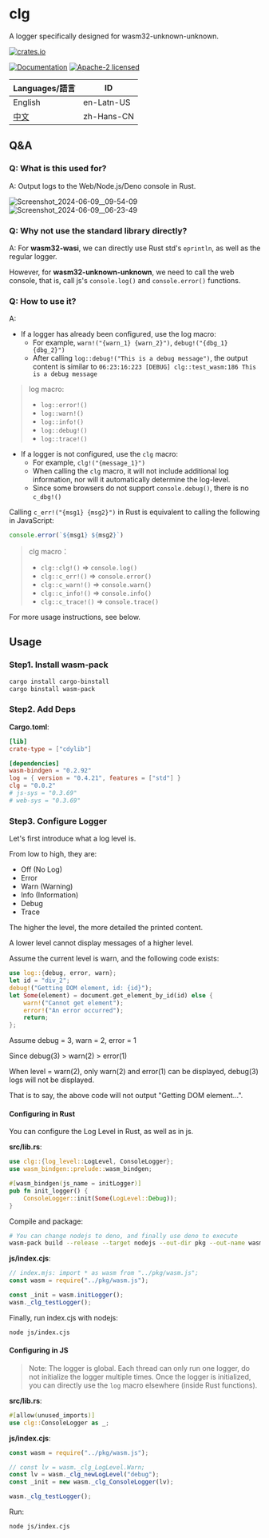 # clg

A logger specifically designed for wasm32-unknown-unknown.

[![crates.io](<https://img.shields.io/crates/v/clg.svg?label=lib(clg)>)](https://crates.io/crates/clg)

[![Documentation](https://img.shields.io/docsrs/clg?label=docs.rs)](https://docs.rs/clg)    [![Apache-2 licensed](https://img.shields.io/crates/l/clg)](../License)

| Languages/語言         | ID         |
| ---------------------- | ---------- |
| English                | en-Latn-US |
| [中文](./Readme-zh.md) | zh-Hans-CN |

## Q&A

### Q: What is this used for?

A: Output logs to the Web/Node.js/Deno console in Rust.

![Screenshot_2024-06-09__09-54-09](https://github.com/2moe/clg/assets/25324935/49c23c65-e9de-4cb0-aa57-7a3e51076778)
![Screenshot_2024-06-09__06-23-49](https://github.com/2moe/clg/assets/25324935/7873a1cc-9764-48b6-861d-b8f9d03693d0)

### Q: Why not use the standard library directly?

A: For **wasm32-wasi**, we can directly use Rust std's `eprintln`, as well as the regular logger.

However, for **wasm32-unknown-unknown**, we need to call the web console, that is, call js's `console.log()` and `console.error()` functions.

### Q: How to use it?

A:

- If a logger has already been configured, use the log macro:
  - For example, `warn!("{warn_1} {warn_2}")`, `debug!("{dbg_1} {dbg_2}")`
  - After calling `log::debug!("This is a debug message")`, the output content is similar to `06:23:16:223 [DEBUG] clg::test_wasm:186 This is a debug message`

> log macro:
>
> - `log::error!()`
> - `log::warn!()`
> - `log::info!()`
> - `log::debug!()`
> - `log::trace!()`

- If a logger is not configured, use the `clg` macro:
  - For example, `clg!("{message_1}")`
  - When calling the `clg` macro, it will not include additional log information, nor will it automatically determine the log-level.
  - Since some browsers do not support `console.debug()`, there is no `c_dbg!()`

Calling `c_err!("{msg1} {msg2}")` in Rust is equivalent to calling the following in JavaScript:

```js
console.error(`${msg1} ${msg2}`)
```

> clg macro：
>
> - `clg::clg!()` => `console.log()`
> - `clg::c_err!()` => `console.error()`
> - `clg::c_warn!()` => `console.warn()`
> - `clg::c_info!()` => `console.info()`
> - `clg::c_trace!()` =>  `console.trace()`

For more usage instructions, see below.

## Usage

### Step1. Install wasm-pack

```sh
cargo install cargo-binstall
cargo binstall wasm-pack
```

### Step2. Add Deps

**Cargo.toml**:

```toml
[lib]
crate-type = ["cdylib"]

[dependencies]
wasm-bindgen = "0.2.92"
log = { version = "0.4.21", features = ["std"] }
clg = "0.0.2"
# js-sys = "0.3.69"
# web-sys = "0.3.69"
```

### Step3. Configure Logger

Let's first introduce what a log level is.

From low to high, they are:

- Off    (No Log)
- Error
- Warn   (Warning)
- Info   (Information)
- Debug
- Trace

The higher the level, the more detailed the printed content.

A lower level cannot display messages of a higher level.

Assume the current level is warn, and the following code exists:

```rust
use log::{debug, error, warn};
let id = "div_2";
debug!("Getting DOM element, id: {id}");
let Some(element) = document.get_element_by_id(id) else {
    warn!("Cannot get element");
    error!("An error occurred");
    return;
};
```

Assume debug = 3, warn = 2, error = 1

Since debug(3) > warn(2) > error(1)

When level = warn(2), only warn(2) and error(1) can be displayed, debug(3) logs will not be displayed.

That is to say, the above code will not output "Getting DOM element...".

#### Configuring in Rust

You can configure the Log Level in Rust, as well as in js.

**src/lib.rs**:

```rust
use clg::{log_level::LogLevel, ConsoleLogger};
use wasm_bindgen::prelude::wasm_bindgen;

#[wasm_bindgen(js_name = initLogger)]
pub fn init_logger() {
    ConsoleLogger::init(Some(LogLevel::Debug));
}
```

Compile and package:

```sh
# You can change nodejs to deno, and finally use deno to execute
wasm-pack build --release --target nodejs --out-dir pkg --out-name wasm
```

**js/index.cjs**:

```js
// index.mjs: import * as wasm from "../pkg/wasm.js";
const wasm = require("../pkg/wasm.js");

const _init = wasm.initLogger();
wasm._clg_testLogger();
```

Finally, run index.cjs with nodejs:

```sh
node js/index.cjs
```

#### Configuring in JS

> Note: The logger is global. Each thread can only run one logger, do not initialize the logger multiple times.
> Once the logger is initialized, you can directly use the `log` macro elsewhere (inside Rust functions).

**src/lib.rs**:

```rust
#[allow(unused_imports)]
use clg::ConsoleLogger as _;
```

**js/index.cjs**:

```js
const wasm = require("../pkg/wasm.js");

// const lv = wasm._clg_LogLevel.Warn;
const lv = wasm._clg_newLogLevel("debug");
const _init = new wasm._clg_ConsoleLogger(lv);

wasm._clg_testLogger();
```

Run:

```sh
node js/index.cjs
```
